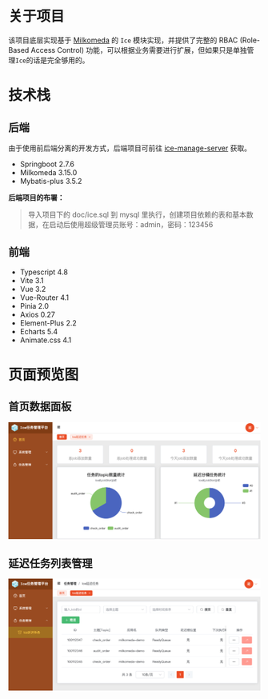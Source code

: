 # 关于项目

该项目底层实现基于 [Milkomeda](https://github.com/yizzuide/Milkomeda) 的 <code>Ice</code> 模块实现，并提供了完整的 RBAC (Role-Based Access Control) 功能，可以根据业务需要进行扩展，但如果只是单独管理<code>Ice</code>的话是完全够用的。

# 技术栈

## 后端

由于使用前后端分离的开发方式，后端项目可前往 [ice-manage-server](https://github.com/yizzuide/ice-manage-server) 获取。

- Springboot 2.7.6
- Milkomeda 3.15.0
- Mybatis-plus 3.5.2

**后端项目的布署：**

> 导入项目下的 doc/ice.sql 到 mysql 里执行，创建项目依赖的表和基本数据，在启动后使用超级管理员账号：admin，密码：123456

## 前端

- Typescript 4.8
- Vite 3.1
- Vue 3.2
- Vue-Router 4.1
- Pinia 2.0
- Axios 0.27
- Element-Plus 2.2
- Echarts 5.4
- Animate.css 4.1

# 页面预览图

## 首页数据面板

<img width="640px" src="./preview/manage_board.png">

## 延迟任务列表管理

<img width="640px" src="./preview/manage_ice.png">

